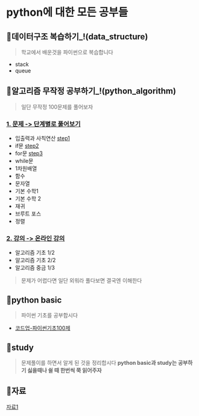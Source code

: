 # python에 대한 모든 공부들


## 📝데이터구조 복습하기_!(data_structure)
> 학교에서 배운것을 파이썬으로 복습합니다
- stack
- queue

## 📝알고리즘 무작정 공부하기_!(python_algorithm)
> 일단 무작정 100문제를 풀어보자

### [1. 문제 -> 단계별로 풀어보기](https://www.acmicpc.net/step)
- 입출력과 사칙연산 [step1](https://github.com/mseo39/algorithm/tree/master/python_algorithm/step1)
- if문 [step2](https://github.com/mseo39/algorithm/tree/master/python_algorithm/step2)
- for문 [step3](https://github.com/mseo39/algorithm/tree/master/python_algorithm/step3)
- while문
- 1차원배열
- 함수
- 문자열
- 기본 수학1
- 기본 수학 2
- 재귀
- 브루트 포스
- 정렬

### [2. 강의 -> 온라인 강의](https://code.plus/)
- 알고리즘 기초 1/2
- 알고리즘 기초 2/2
- 알고리즘 중금 1/3

> 문제가 어렵다면 일단 외워라 풀다보면 결국엔 이해한다

## 📝python basic
>파이썬 기초를 공부합시다
- [코드업-파이썬기초100제](https://codeup.kr/problemsetsol.php?psid=33)

## 📝study
> 문제풀이를 하면서 알게 된 것을 정리합시다
**python basic과 study는 공부하기 싫을때나 쉴 때 한번씩 쭉 읽어주자**
## 📝자료

[자료1](https://librewiki.net/wiki/%EC%8B%9C%EB%A6%AC%EC%A6%88:%EC%88%98%ED%95%99%EC%9D%B8%EB%93%AF_%EA%B3%BC%ED%95%99%EC%95%84%EB%8B%8C_%EA%B3%B5%ED%95%99%EA%B0%99%EC%9D%80_%EC%BB%B4%ED%93%A8%ED%84%B0%EA%B3%BC%ED%95%99/%EC%95%8C%EA%B3%A0%EB%A6%AC%EC%A6%98_%EA%B8%B0%EC%B4%88)